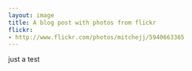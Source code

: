 ```yaml
---
layout: image
title: A blog post with photos from flickr
flickr:
- http://www.flickr.com/photos/mitchejj/5940663365
---
```


just a test